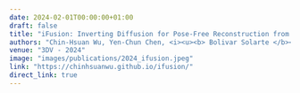 ```yaml
---
date: 2024-02-01T00:00:00+01:00
draft: false
title: "iFusion: Inverting Diffusion for Pose-Free Reconstruction from Sparse Views"
authors: "Chin-Hsuan Wu, Yen-Chun Chen, <i><u><b> Bolivar Solarte </b></u></i>, Yen-Chun Chen, Min Sun"
venue: "3DV - 2024"
image: "images/publications/2024_ifusion.jpeg"
link: "https://chinhsuanwu.github.io/ifusion/"
direct_link: true
---
```

